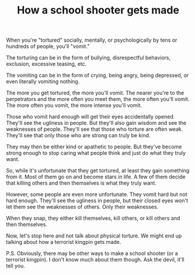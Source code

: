 ﻿---
layout: post
title: "How a school shooter gets made"
---

When you're "tortured" socially, mentally, or psychologically by tens or hundreds of people, you'll "vomit."

The torturing can be in the form of bullying, disrespectful behaviors, exclusion, excessive teasing, etc.

The vomiting can be in the form of crying, being angry, being depressed, or even literally vomiting nothing.

The more you get tortured, the more you'll vomit. The nearer you're to the perpetrators and the more often you meet them, the more often you'll vomit. The more often you vomit, the more intense you'll vomit.

Those who vomit hard enough will get their eyes accidentally opened. They'll see the ugliness in people. But they'll also gain wisdom and see the weaknesses of people. They'll see that those who torture are often weak. They'll see that only those who are strong can truly be kind.

They may then be either kind or apathetic to people. But they've become strong enough to stop caring what people think and just do what they truly want.

So, while it's unfortunate that they get tortured, at least they gain something from it. Most of them go on and become stars in life. A few of them decide that killing others and then themselves is what they truly want.

However, some people are even more unfortunate. They vomit hard but not hard enough. They'll see the ugliness in people, but their closed eyes won't let them see the weaknesses of others. Only their weaknesses.

When they snap, they either kill themselves, kill others, or kill others and then themselves.

Now, let's stop here and not talk about physical torture. We might end up talking about how a terrorist kingpin gets made.

P.S. Obviously, there may be other ways to make a school shooter (or a terrorist kingpin). I don't know much about them though. Ask the devil, it'll tell you.